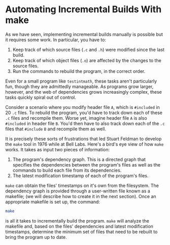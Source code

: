# Automating Incremental Builds With make

As we have seen, implementing incremental builds manually is possible but it requires some work. In particular, you have to:

1. Keep track of which source files (`.c` and `.h`) were modified since the last build.
2. Keep track of which object files (`.o`) are affected by the changes to the source files.
3. Run the commands to rebuild the program, in the correct order.

Even for a small program like `testintmath`, these tasks aren't particularly fun, though they are admittedly manageable. As programs grow larger, however, and the web of dependencies grows increasingly complex, these tasks quickly spiral out of control.

Consider a scenario where you modify header file `A`, which is `#included` in 20 `.c` files. To rebuild the program, you'd have to track down each of these `.c` files and recompile them. Worse yet, imagine header file `A` is also `#included` in header file `B`. You'd then have to also track down each of the `.c` files that `#include` `B` and recompile them as well.

It is precisely these sorts of frustrations that led Stuart Feldman to develop the `make` tool in 1976 while at Bell Labs. Here's a bird's eye view of how `make` works. It takes as input two pieces of information:

1. The program's dependency graph. This is a directed graph that specifies the dependencies between the program's files as well as the commands to build each file from its dependencies.
2. The latest modification timestamp of each of the program's files.

`make` can obtain the files' timestamps on it's own from the filesystem. The dependency graph is provided through a user-written file known as a makefile; (we will describe how to create it in the next section). Once an appropriate makefile is set up, the command:

```bash
make
```

is all it takes to incrementally build the program. `make` will analyze the makefile and, based on the files' dependencies and latest modification timestamps, determine the minimum set of files that need to be rebuilt to bring the program up to date.
